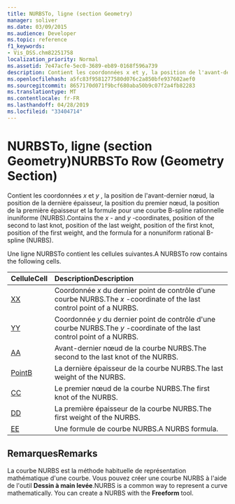 ```yaml
---
title: NURBSTo, ligne (section Geometry)
manager: soliver
ms.date: 03/09/2015
ms.audience: Developer
ms.topic: reference
f1_keywords:
- Vis_DSS.chm82251758
localization_priority: Normal
ms.assetid: 7e47acfe-5ec0-3689-eb89-0168f596a739
description: Contient les coordonnées x et y, la position de l'avant-dernier nœud, la position de la dernière épaisseur, la position du premier nœud, la position de la première épaisseur et la formule pour une courbe B-spline rationnelle inuniforme (NURBS).
ms.openlocfilehash: a5fc83f9581277580d076c2a850bfe937602aef0
ms.sourcegitcommit: 8657170d071f9bcf680aba50b9c07f2a4fb82283
ms.translationtype: MT
ms.contentlocale: fr-FR
ms.lasthandoff: 04/28/2019
ms.locfileid: "33404714"
---
```

# <a name="nurbsto-row-geometry-section"></a><span data-ttu-id="e1021-103">NURBSTo, ligne (section Geometry)</span><span class="sxs-lookup"><span data-stu-id="e1021-103">NURBSTo Row (Geometry Section)</span></span>

<span data-ttu-id="e1021-104">Contient les coordonnées *x* et *y* , la position de l'avant-dernier nœud, la position de la dernière épaisseur, la position du premier nœud, la position de la première épaisseur et la formule pour une courbe B-spline rationnelle inuniforme (NURBS).</span><span class="sxs-lookup"><span data-stu-id="e1021-104">Contains the  *x*  - and  *y*  -coordinates, position of the second to last knot, position of the last weight, position of the first knot, position of the first weight, and the formula for a nonuniform rational B-spline (NURBS).</span></span> 
  
<span data-ttu-id="e1021-105">Une ligne NURBSTo contient les cellules suivantes.</span><span class="sxs-lookup"><span data-stu-id="e1021-105">A NURBSTo row contains the following cells.</span></span>
  
|<span data-ttu-id="e1021-106">**Cellule**</span><span class="sxs-lookup"><span data-stu-id="e1021-106">**Cell**</span></span>|<span data-ttu-id="e1021-107">**Description**</span><span class="sxs-lookup"><span data-stu-id="e1021-107">**Description**</span></span>|
|:-----|:-----|
|[<span data-ttu-id="e1021-108">X</span><span class="sxs-lookup"><span data-stu-id="e1021-108">X</span></span>](x-cell-geometry-section.md) <br/> |<span data-ttu-id="e1021-109">Coordonnée *x* du dernier point de contrôle d'une courbe NURBS.</span><span class="sxs-lookup"><span data-stu-id="e1021-109">The  *x*  -coordinate of the last control point of a NURBS.</span></span>  <br/> |
|[<span data-ttu-id="e1021-110">Y</span><span class="sxs-lookup"><span data-stu-id="e1021-110">Y</span></span>](y-cell-geometry-section.md) <br/> |<span data-ttu-id="e1021-111">Coordonnée *y* du dernier point de contrôle d'une courbe NURBS.</span><span class="sxs-lookup"><span data-stu-id="e1021-111">The  *y*  -coordinate of the last control point of a NURBS.</span></span>  <br/> |
|[<span data-ttu-id="e1021-112">A</span><span class="sxs-lookup"><span data-stu-id="e1021-112">A</span></span>](a-cell-geometry-section.md) <br/> |<span data-ttu-id="e1021-113">Avant-dernier nœud de la courbe NURBS.</span><span class="sxs-lookup"><span data-stu-id="e1021-113">The second to the last knot of the NURBS.</span></span>  <br/> |
|[<span data-ttu-id="e1021-114">Point</span><span class="sxs-lookup"><span data-stu-id="e1021-114">B</span></span>](b-cell-geometry-section.md) <br/> |<span data-ttu-id="e1021-115">La dernière épaisseur de la courbe NURBS.</span><span class="sxs-lookup"><span data-stu-id="e1021-115">The last weight of the NURBS.</span></span>  <br/> |
|[<span data-ttu-id="e1021-116">C</span><span class="sxs-lookup"><span data-stu-id="e1021-116">C</span></span>](c-cell-geometry-section.md) <br/> |<span data-ttu-id="e1021-117">Le premier nœud de la courbe NURBS.</span><span class="sxs-lookup"><span data-stu-id="e1021-117">The first knot of the NURBS.</span></span>  <br/> |
|[<span data-ttu-id="e1021-118">D</span><span class="sxs-lookup"><span data-stu-id="e1021-118">D</span></span>](d-cell-geometry-section.md) <br/> |<span data-ttu-id="e1021-119">La première épaisseur de la courbe NURBS.</span><span class="sxs-lookup"><span data-stu-id="e1021-119">The first weight of the NURBS.</span></span>  <br/> |
|[<span data-ttu-id="e1021-120">E</span><span class="sxs-lookup"><span data-stu-id="e1021-120">E</span></span>](e-cell-geometry-section.md) <br/> |<span data-ttu-id="e1021-121">Une formule de courbe NURBS.</span><span class="sxs-lookup"><span data-stu-id="e1021-121">A NURBS formula.</span></span>  <br/> |
   
## <a name="remarks"></a><span data-ttu-id="e1021-122">Remarques</span><span class="sxs-lookup"><span data-stu-id="e1021-122">Remarks</span></span>

<span data-ttu-id="e1021-p101">La courbe NURBS est la méthode habituelle de représentation mathématique d'une courbe. Vous pouvez créer une courbe NURBS à l'aide de l'outil **Dessin à main levée**.</span><span class="sxs-lookup"><span data-stu-id="e1021-p101">NURBS is a common way to represent a curve mathematically. You can create a NURBS with the **Freeform** tool.</span></span> 
  

